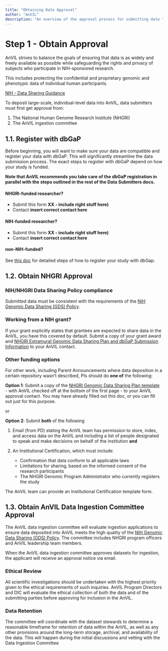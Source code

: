 ```yaml
---
title: "Obtaining Data Approval"
author: "AnVIL"
description: "An overview of the approval process for submitting data to AnVIL."
---
```


# Step 1 - Obtain Approval

<hero>

AnVIL strives to balance the goals of ensuring that data is as widely and freely available as possible while safeguarding the rights and privacy of subjects who participate in NIH-sponsored research.

This includes protecting the confidential and proprietary genomic and phenotypic data of individual human participants.


[NIH - Data Sharing Guidance](https://grants.nih.gov/grants/policy/data_sharing/data_sharing_guidance.htm)

</hero>


To deposit large-scale, individual-level data into AnVIL, data submitters must first get approval from:

1. The National Human Genome Research Institute (NHGRI)
1. The AnVIL ingestion committee

## 1.1. Register with dbGaP 
Before beginning, you will want to make sure your data are compatible and register your data with dbGaP. This will significantly streamline the data submission process. The exact steps to register with dbGaP depend on how your study is funded.            

**Note that AnVIL recommends you take care of the dbGaP registration in parallel with the steps outlined in the rest of the Data Submitters docs.**   
   
#### NHGRI-funded researcher?   
- Submit this form **XX - include right stuff here)**  
- Contact **insert correct contact here**     

#### NIH-funded researcher? 
- Submit this form **XX - include right stuff here)**  
- Contact **insert correct contact here**     

#### non-NIH-funded?
See [this doc](https://www.genome.gov/about-nhgri/Policies-Guidance/Genomic-Data-Sharing/NHGRI-Extramural-Investigators) for detailed steps of how to register your study with dbGap. 


## 1.2. Obtain NHGRI Approval

### NIH/NHGRI Data Sharing Policy compliance   
Submitted data must be consistent with the requirements of the [NIH Genomic Data Sharing (GDS) Policy](https://www.genome.gov/about-nhgri/Policies-Guidance/Genomic-Data-Sharing).    

### Working from a NIH grant? 
If your grant explicitly states that grantees are expected to share data in the AnVIL, you have this covered by default. Submit a copy of your grant award and [NHGRI Extramural Genomic Data Sharing Plan and dbGaP Submission Information](https://www.genome.gov/sites/default/files/media/files/2021-01/ExtramuralNHGRI_DSP_post2021_revised012121.pdf) to your AnVIL contact.  

### Other funding options    
For other work, including Parent Announcements where data deposition in a certain repository wasn’t described, PIs should do **one of** the following:    

**Option 1**:  Submit a copy of the [NHGRI Genomic Data Sharing Plan template](https://www.genome.gov/sites/default/files/media/files/2021-01/ExtramuralNHGRI_DSP_post2021_revised012121.pdf) - with AnVIL checked off at the bottom of the first page - to your  AnVIL approval contact. You may have already filled out this doc, or you can fill out just for this purpose.  

or

**Option 2**: Submit **both** of the following    
 1. Email (from PD) stating the AnVIL team has permission to store, index, and access data on the AnVIL and including a list of people designated to speak and make decisions on behalf of the institution **and**   

2. An Institutional Certification, which must include: 
   - Confirmation that data conform to all applicable laws 
   - Limitations for sharing, based on the informed consent of the research participants
   - The NHGRI Genomic Program Administrator who currently registers the study 

The AnVIL team can provide an Institutional Certification template form. 


## 1.3. Obtain AnVIL Data Ingestion Committee Approval

The AnVIL data ingestion committee will evaluate ingestion applications to ensure data deposited into AnVIL meets the high quality of the [NIH Genomic Data Sharing (GDS) Policy](https://www.genome.gov/about-nhgri/Policies-Guidance/Genomic-Data-Sharing). The committee includes NHGRI program officers and AnVIL leadership team members.

When the AnVIL data ingestion committee approves datasets for ingestion, the applicant will receive an approval notice via email.     

### Ethical Review

All scientific investigations should be undertaken with the highest priority given to the ethical requirements of such inquiries. AnVIL Program Directors and DIC will evaluate the ethical collection of both the data and of the submitting parties before approving for inclusion in the AnVIL.

### Data Retention

The committee will coordinate with the dataset stewards to determine a reasonable timeframe for retention of data within the AnVIL, as well as any other provisions around the long-term storage, archival, and availability of the data. This will happen during the initial discussions and vetting with the Data Ingestion Committee

